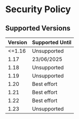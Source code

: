 # Security Policy

## Supported Versions

| Version | Supported Until |
| ------- | --------------- |
| <=1.16  | Unsupported     |
| 1.17    | 23/06/2025      |
| 1.18    | Unsupported     |
| 1.19    | Unsupported     |
| 1.20    | Best effort     |
| 1.21    | Best effort     |
| 1.22    | Best effort     |
| 1.23    | Unsupported     |

